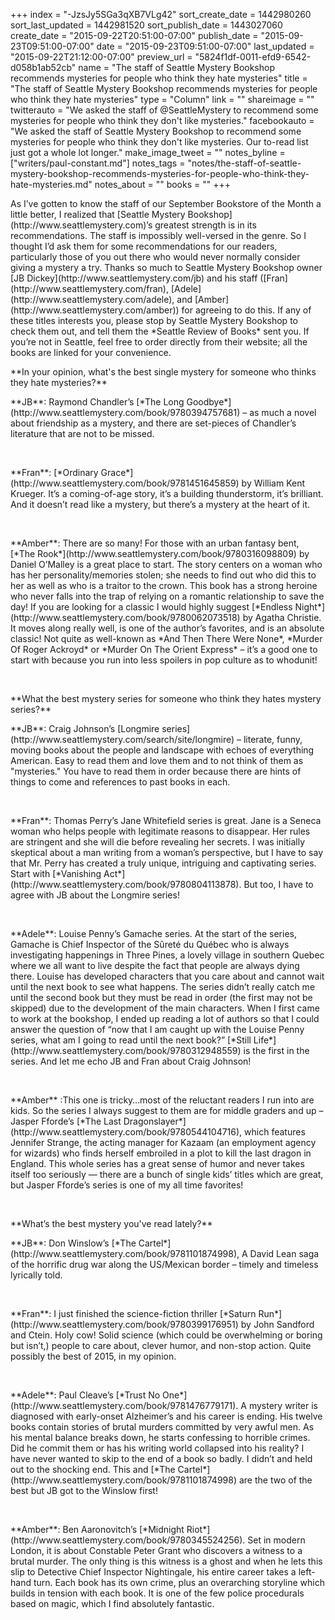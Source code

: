 +++
index = "-JzsJy5SGa3qXB7VLg42"
sort_create_date = 1442980260
sort_last_updated = 1442981520
sort_publish_date = 1443027060
create_date = "2015-09-22T20:51:00-07:00"
publish_date = "2015-09-23T09:51:00-07:00"
date = "2015-09-23T09:51:00-07:00"
last_updated = "2015-09-22T21:12:00-07:00"
preview_url = "5824f1df-0011-efd9-6542-d058b1ab52cb"
name = "The staff of Seattle Mystery Bookshop recommends mysteries for people who think they hate mysteries"
title = "The staff of Seattle Mystery Bookshop recommends mysteries for people who think they hate mysteries"
type = "Column"
link = ""
shareimage = ""
twitterauto = "We asked the staff of @SeattleMystery to recommend some mysteries for people who think they don't like mysteries."
facebookauto = "We asked the staff of Seattle Mystery Bookshop to recommend some mysteries for people who think they don't like mysteries. Our to-read list just got a whole lot longer."
make_image_tweet = ""
notes_byline = ["writers/paul-constant.md"]
notes_tags = "notes/the-staff-of-seattle-mystery-bookshop-recommends-mysteries-for-people-who-think-they-hate-mysteries.md"
notes_about = ""
books = ""
+++
<p class="intro">As I’ve gotten to know the staff of our September Bookstore of the Month a little better, I realized that [Seattle Mystery Bookshop](http://www.seattlemystery.com)’s greatest strength is in its recommendations. The staff is impossibly well-versed in the genre. So I thought I’d ask them for some recommendations for our readers, particularly those of you out there who would never normally consider giving a mystery a try. Thanks so much to Seattle Mystery Bookshop owner [JB Dickey](http://www.seattlemystery.com/jb) and his staff ([Fran](http://www.seattlemystery.com/fran),  [Adele](http://www.seattlemystery.com/adele), and [Amber](http://www.seattlemystery.com/amber)) for agreeing to do this. If any of these titles interests you, please stop by Seattle Mystery Bookshop to check them out, and tell them the *Seattle Review of Books* sent you. If you’re not in Seattle, feel free to order directly from their website; all the books are linked for your convenience.</p>


<p class="noindent">**In your opinion, what's the best single mystery for someone who thinks they hate mysteries?**</p>


<p class="noindent">**JB**: Raymond Chandler’s [*The Long Goodbye*](http://www.seattlemystery.com/book/9780394757681) – as much a novel about friendship as a mystery, and there are set-pieces of Chandler’s literature that are not to be missed.</p>
 
<p class="noindent">**Fran**: [*Ordinary Grace*](http://www.seattlemystery.com/book/9781451645859) by William Kent Krueger. It’s a coming-of-age story, it’s a building thunderstorm, it’s brilliant. And it doesn’t read like a mystery, but there’s a mystery at the heart of it.</p>
 
<p class="noindent">**Amber**: There are so many! For those with an urban fantasy bent, [*The Rook*](http://www.seattlemystery.com/book/9780316098809) by Daniel O’Malley is a great place to start. The story centers on a woman who has her personality/memories stolen; she needs to find out who did this to her as well as who is a traitor to the crown. This book has a strong heroine who never falls into the trap of relying on a romantic relationship to save the day! If you are looking for a classic I would highly suggest [*Endless Night*](http://www.seattlemystery.com/book/9780062073518) by Agatha Christie. It moves along really well, is one of the author’s favorites, and is an absolute classic! Not quite as well-known as *And Then There Were None*, *Murder Of Roger Ackroyd* or *Murder On The Orient Express* – it’s a good one to start with because you run into less spoilers in pop culture as to whodunit!</p>
 
 
<p class="noindent">**What the best mystery series for someone who think they hates mystery series?**</p>

<p class="noindent">**JB**: Craig Johnson’s [Longmire series](http://www.seattlemystery.com/search/site/longmire) – literate, funny, moving books about the people and landscape with echoes of everything American. Easy to read them and love them and to not think of them as "mysteries." You have to read them in order because there are hints of things to come and references to past books in each.</p>
 
<p class="noindent">**Fran**: Thomas Perry’s Jane Whitefield series is great. Jane is a Seneca woman who helps people with legitimate reasons to disappear. Her rules are stringent and she will die before revealing her secrets. I was initially skeptical about a man writing from a woman’s perspective, but I have to say that Mr. Perry has created a truly unique, intriguing and captivating series. Start with [*Vanishing Act*](http://www.seattlemystery.com/book/9780804113878). But too, I have to agree with JB about the Longmire series!</p>
 
<p class="noindent">**Adele**: Louise Penny’s Gamache series. At the start of the series, Gamache is Chief Inspector of the Sûreté du Québec who is always investigating happenings in Three Pines, a lovely village in southern Quebec where we all want to live despite the fact that people are always dying there. Louise has developed characters that you care about and cannot wait until the next book to see what happens. The series didn’t really catch me until the second book but they must be read in order (the first may not be skipped) due to the development of the main characters. When I first came to work at the bookshop, I ended up reading a lot of authors so that I could answer the question of “now that I am caught up with the Louise Penny series, what am I going to read until the next book?” [*Still Life*](http://www.seattlemystery.com/book/9780312948559) is the first in the series. And let me echo JB and Fran about Craig Johnson!</p>
 
<p class="noindent">**Amber** :This one is tricky…most of the reluctant readers I run into are kids. So the series I always suggest to them are for middle graders and up – Jasper Fforde’s [*The Last Dragonslayer*](http://www.seattlemystery.com/book/9780544104716), which features Jennifer Strange, the acting manager for Kazaam (an employment agency for wizards) who finds herself embroiled in a plot to kill the last dragon in England. This whole series has a great sense of humor and never takes itself too seriously — there are a bunch of single kids’ titles which are great, but Jasper Fforde’s series is one of my all time favorites!</p>
 
 
<p class="noindent">**What’s the best mystery you've read lately?**</p>

<p class="noindent">**JB**: Don Winslow’s [*The Cartel*](http://www.seattlemystery.com/book/9781101874998), A David Lean saga of the horrific drug war along the US/Mexican border – timely and timeless lyrically told.</p>
 
<p class="noindent">**Fran**: I just finished the science-fiction thriller [*Saturn Run*](http://www.seattlemystery.com/book/9780399176951) by John Sandford and Ctein. Holy cow! Solid science (which could be overwhelming or boring but isn’t,) people to care about, clever humor, and non-stop action. Quite possibly the best of 2015, in my opinion.</p>
 
<p class="noindent">**Adele**: Paul Cleave’s [*Trust No One*](http://www.seattlemystery.com/book/9781476779171). A mystery writer is diagnosed with early-onset Alzheimer’s and his career is ending. His twelve books contain stories of brutal murders committed by very awful men. As his mental balance breaks down, he starts confessing to horrible crimes. Did he commit them or has his writing world collapsed into his reality? I have never wanted to skip to the end of a book so badly. I didn’t and held out to the shocking end. This and [*The Cartel*](http://www.seattlemystery.com/book/9781101874998) are the two of the best but JB got to the Winslow first!</p>
 
<p class=“noindent”>**Amber**: Ben Aaronovitch’s [*Midnight Riot*](http://www.seattlemystery.com/book/9780345524256). Set in modern London, it is about Constable Peter Grant who discovers a witness to a brutal murder. The only thing is this witness is a ghost and when he lets this slip to Detective Chief Inspector Nightingale, his entire career takes a left-hand turn. Each book has its own crime, plus an overarching storyline which builds in tension with each book. It is one of the few police procedurals based on magic, which I find absolutely fantastic.</p>